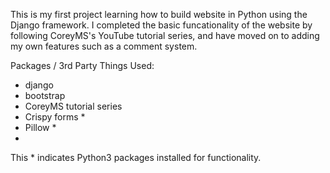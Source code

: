 This is my first project learning how to build website in Python using the Django framework. I completed the basic funcationality of the website by following CoreyMS's YouTube tutorial series, and have moved on to adding my own features such as a comment system.

Packages / 3rd Party Things Used:
 - django
 - bootstrap
 - CoreyMS tutorial series
 - Crispy forms *
 - Pillow *
 -

This * indicates Python3 packages installed for functionality.
